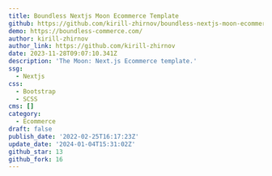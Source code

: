 ```yaml
---
title: Boundless Nextjs Moon Ecommerce Template
github: https://github.com/kirill-zhirnov/boundless-nextjs-moon-ecommerce-template
demo: https://boundless-commerce.com/
author: kirill-zhirnov
author_link: https://github.com/kirill-zhirnov
date: 2023-11-28T09:07:10.341Z
description: 'The Moon: Next.js Ecommerce template.'
ssg:
  - Nextjs
css:
  - Bootstrap
  - SCSS
cms: []
category:
  - Ecommerce
draft: false
publish_date: '2022-02-25T16:17:23Z'
update_date: '2024-01-04T15:31:02Z'
github_star: 13
github_fork: 16
---
```

